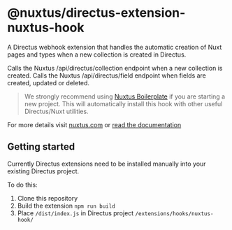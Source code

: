 # @nuxtus/directus-extension-nuxtus-hook

A Directus webhook extension that handles the automatic creation of Nuxt pages and types when a new collection is created in Directus.

Calls the Nuxtus /api/directus/collection endpoint when a new collection is created.
Calls the Nuxtus /api/directus/field endpoint when fields are created, updated or deleted.

> We strongly recommend using [Nuxtus Boilerplate](https://github.com/nuxtus/nuxtus) if you are starting a new project. This will automatically install this hook with other useful Directus/Nuxt utilities.

For more details visit [nuxtus.com](https://nuxtus.com) or [read the documentation](https://docs.nuxtus.com)

## Getting started

Currently Directus extensions need to be installed manually into your existing Directus project.

To do this:

1. Clone this repository
2. Build the extension `npm run build`
3. Place `/dist/index.js` in Directus project `/extensions/hooks/nuxtus-hook/`

